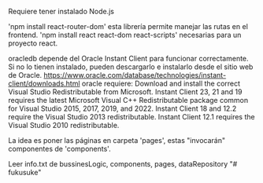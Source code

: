 Requiere tener instalado Node.js

'npm install react-router-dom' esta librería permite manejar las rutas en el frontend.
'npm install react react-dom react-scripts' necesarias para un proyecto react.

oracledb depende del Oracle Instant Client para funcionar correctamente. Si no lo tienen instalado, pueden descargarlo e instalarlo desde el sitio web de Oracle. https://www.oracle.com/database/technologies/instant-client/downloads.html
    oracle requiere:
    Download and install the correct Visual Studio Redistributable from Microsoft. Instant Client 23, 21 and 19 requires the latest Microsoft Visual C++ Redistributable package common for Visual Studio 2015, 2017, 2019, and 2022. Instant Client 18 and 12.2 require the Visual Studio 2013 redistributable. Instant Client 12.1 requires the Visual Studio 2010 redistributable.

La idea es poner las páginas en carpeta 'pages', estas "invocarán" componentes de 'components'.

Leer info.txt de bussinesLogic, components, pages, dataRepository
"# fukusuke" 
